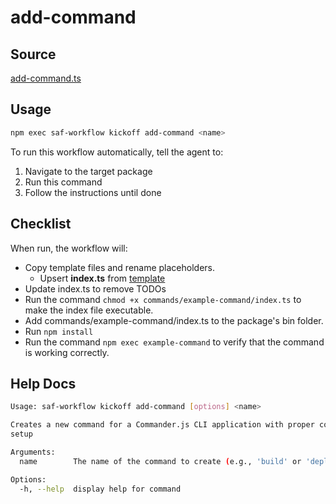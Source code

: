 # add-command

## Source

[add-command.ts](https://github.com/sderickson/saflib/blob/main/commander/workflows/add-command.ts)

## Usage

```bash
npm exec saf-workflow kickoff add-command <name>
```

To run this workflow automatically, tell the agent to:

1. Navigate to the target package
2. Run this command
3. Follow the instructions until done

## Checklist

When run, the workflow will:

- Copy template files and rename placeholders.
  - Upsert **index.ts** from [template](https://github.com/sderickson/saflib/blob/main/commander/workflows/add-command/index.ts)
- Update index.ts to remove TODOs
- Run the command `chmod +x commands/example-command/index.ts` to make the index file executable.
- Add commands/example-command/index.ts to the package's bin folder.
- Run `npm install`
- Run the command `npm exec example-command` to verify that the command is working correctly.

## Help Docs

```bash
Usage: saf-workflow kickoff add-command [options] <name>

Creates a new command for a Commander.js CLI application with proper context
setup

Arguments:
  name        The name of the command to create (e.g., 'build' or 'deploy')

Options:
  -h, --help  display help for command

```
